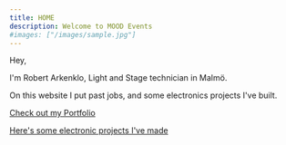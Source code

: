 ```yaml
---
title: HOME
description: Welcome to MOOD Events
#images: ["/images/sample.jpg"]
---
```


Hey,

I'm Robert Arkenklo, Light and Stage technician in Malmö. 

On this website I put past jobs, and some electronics projects I've built.

[Check out my Portfolio](/portfolio "Check out my Porfolio")

[Here's some electronic projects I've made](/post "Here's some electronic projects I've made")
